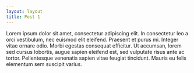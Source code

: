 ```yaml
---
layout: layout
title: Post 1
---
```


Lorem ipsum dolor sit amet, consectetur adipiscing elit. In consectetur leo a orci vestibulum, nec euismod elit eleifend. Praesent et purus mi. Integer vitae ornare odio. Morbi egestas consequat efficitur. Ut accumsan, lorem sed cursus lobortis, augue sapien eleifend est, sed vulputate risus ante ac tortor. Pellentesque venenatis sapien vitae feugiat tincidunt. Mauris eu felis elementum sem suscipit varius. 

